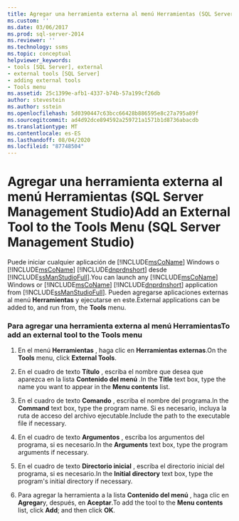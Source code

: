 ```yaml
---
title: Agregar una herramienta externa al menú Herramientas (SQL Server Management Studio) | Microsoft Docs
ms.custom: ''
ms.date: 03/06/2017
ms.prod: sql-server-2014
ms.reviewer: ''
ms.technology: ssms
ms.topic: conceptual
helpviewer_keywords:
- tools [SQL Server], external
- external tools [SQL Server]
- adding external tools
- Tools menu
ms.assetid: 25c1399e-afb1-4337-b74b-57a199cf26db
author: stevestein
ms.author: sstein
ms.openlocfilehash: 5d0390447c63bcc66428b886595e8c27a795a89f
ms.sourcegitcommit: ad4d92dce894592a259721a1571b1d8736abacdb
ms.translationtype: MT
ms.contentlocale: es-ES
ms.lasthandoff: 08/04/2020
ms.locfileid: "87748504"
---
```

# <a name="add-an-external-tool-to-the-tools-menu-sql-server-management-studio"></a><span data-ttu-id="d05fa-102">Agregar una herramienta externa al menú Herramientas (SQL Server Management Studio)</span><span class="sxs-lookup"><span data-stu-id="d05fa-102">Add an External Tool to the Tools Menu (SQL Server Management Studio)</span></span>
  <span data-ttu-id="d05fa-103">Puede iniciar cualquier aplicación de [!INCLUDE[msCoName](../includes/msconame-md.md)] Windows o [!INCLUDE[msCoName](../includes/msconame-md.md)] [!INCLUDE[dnprdnshort](../includes/dnprdnshort-md.md)] desde [!INCLUDE[ssManStudioFull](../includes/ssmanstudiofull-md.md)].</span><span class="sxs-lookup"><span data-stu-id="d05fa-103">You can launch any [!INCLUDE[msCoName](../includes/msconame-md.md)] Windows or [!INCLUDE[msCoName](../includes/msconame-md.md)] [!INCLUDE[dnprdnshort](../includes/dnprdnshort-md.md)] application from [!INCLUDE[ssManStudioFull](../includes/ssmanstudiofull-md.md)].</span></span> <span data-ttu-id="d05fa-104">Pueden agregarse aplicaciones externas al menú **Herramientas** y ejecutarse en este.</span><span class="sxs-lookup"><span data-stu-id="d05fa-104">External applications can be added to, and run from, the **Tools** menu.</span></span>  
  
### <a name="to-add-an-external-tool-to-the-tools-menu"></a><span data-ttu-id="d05fa-105">Para agregar una herramienta externa al menú Herramientas</span><span class="sxs-lookup"><span data-stu-id="d05fa-105">To add an external tool to the Tools menu</span></span>  
  
1.  <span data-ttu-id="d05fa-106">En el menú **Herramientas** , haga clic en **Herramientas externas**.</span><span class="sxs-lookup"><span data-stu-id="d05fa-106">On the **Tools** menu, click **External Tools**.</span></span>  
  
2.  <span data-ttu-id="d05fa-107">En el cuadro de texto **Título** , escriba el nombre que desea que aparezca en la lista **Contenido del menú** .</span><span class="sxs-lookup"><span data-stu-id="d05fa-107">In the **Title** text box, type the name you want to appear in the **Menu contents** list.</span></span>  
  
3.  <span data-ttu-id="d05fa-108">En el cuadro de texto **Comando** , escriba el nombre del programa.</span><span class="sxs-lookup"><span data-stu-id="d05fa-108">In the **Command** text box, type the program name.</span></span> <span data-ttu-id="d05fa-109">Si es necesario, incluya la ruta de acceso del archivo ejecutable.</span><span class="sxs-lookup"><span data-stu-id="d05fa-109">Include the path to the executable file if necessary.</span></span>  
  
4.  <span data-ttu-id="d05fa-110">En el cuadro de texto **Argumentos** , escriba los argumentos del programa, si es necesario.</span><span class="sxs-lookup"><span data-stu-id="d05fa-110">In the **Arguments** text box, type the program arguments if necessary.</span></span>  
  
5.  <span data-ttu-id="d05fa-111">En el cuadro de texto **Directorio inicial** , escriba el directorio inicial del programa, si es necesario.</span><span class="sxs-lookup"><span data-stu-id="d05fa-111">In the **Initial directory** text box, type the program's initial directory if necessary.</span></span>  
  
6.  <span data-ttu-id="d05fa-112">Para agregar la herramienta a la lista **Contenido del menú** , haga clic en **Agregar**y, después, en **Aceptar**.</span><span class="sxs-lookup"><span data-stu-id="d05fa-112">To add the tool to the **Menu contents** list, click **Add**; and then click **OK**.</span></span>  
  
  
